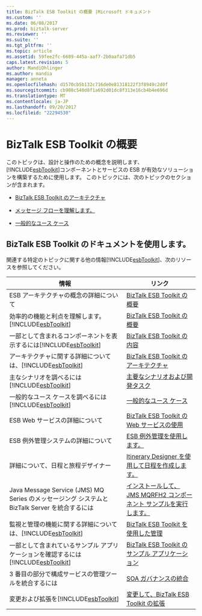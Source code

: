 ```yaml
---
title: BizTalk ESB Toolkit の概要 |Microsoft ドキュメント
ms.custom: ''
ms.date: 06/08/2017
ms.prod: biztalk-server
ms.reviewer: ''
ms.suite: ''
ms.tgt_pltfrm: ''
ms.topic: article
ms.assetid: 59fee2fc-6689-445a-aaf7-2b0aafa71db5
caps.latest.revision: 5
author: MandiOhlinger
ms.author: mandia
manager: anneta
ms.openlocfilehash: d1570cb5b132c716de0e81318122f3f8949c2d0f
ms.sourcegitcommit: cb908c540d8f1a692d01dc8f313e16cb4b4e696d
ms.translationtype: MT
ms.contentlocale: ja-JP
ms.lasthandoff: 09/20/2017
ms.locfileid: "22294530"
---
```

# <a name="getting-started-with-the-biztalk-esb-toolkit"></a>BizTalk ESB Toolkit の概要
このトピックは、設計と操作のための概念を説明します、[!INCLUDE[esbToolkit](../includes/esbtoolkit-md.md)]コンポーネントとサービスの ESB が有効なソリューションを構築するために使用します。 このトピックには、次のトピックのセクションが含まれます。  
  
-   [BizTalk ESB Toolkit のアーキテクチャ](../esb-toolkit/architecture-of-the-biztalk-esb-toolkit.md)  
  
-   [メッセージ フローを理解します。](../esb-toolkit/understanding-message-flow.md)  
  
-   [一般的なユース ケース](../esb-toolkit/typical-use-cases.md)  
  
## <a name="using-the-biztalk-esb-toolkit-documentation"></a>BizTalk ESB Toolkit のドキュメントを使用します。  
 関連する特定のトピックに関する他の情報[!INCLUDE[esbToolkit](../includes/esbtoolkit-md.md)]、次のリソースを参照してください。  
  
|情報|リンク|  
|-----------------|----------|  
|ESB アーキテクチャの概念の詳細について|[BizTalk ESB Toolkit の概要](../esb-toolkit/introduction-to-the-biztalk-esb-toolkit.md)|  
|効率的の機能と利点を理解します。[!INCLUDE[esbToolkit](../includes/esbtoolkit-md.md)]|[BizTalk ESB Toolkit の概要](../esb-toolkit/overview-of-the-biztalk-esb-toolkit.md)|  
|一部として含まれるコンポーネントを表示するには[!INCLUDE[esbToolkit](../includes/esbtoolkit-md.md)]|[BizTalk ESB Toolkit の内容](../esb-toolkit/contents-of-the-biztalk-esb-toolkit.md)|  
|アーキテクチャに関する詳細については、[!INCLUDE[esbToolkit](../includes/esbtoolkit-md.md)]|[BizTalk ESB Toolkit のアーキテクチャ](../esb-toolkit/architecture-of-the-biztalk-esb-toolkit.md)|  
|主なシナリオを調べるには[!INCLUDE[esbToolkit](../includes/esbtoolkit-md.md)]|[主要なシナリオおよび開発タスク](../esb-toolkit/key-scenarios-and-development-tasks.md)|  
|一般的なユース ケースを調べるには[!INCLUDE[esbToolkit](../includes/esbtoolkit-md.md)]|[一般的なユース ケース](../esb-toolkit/typical-use-cases.md)|  
|ESB Web サービスの詳細について|[BizTalk ESB Toolkit の Web サービスの使用](../esb-toolkit/using-the-biztalk-esb-toolkit-web-services.md)|  
|ESB 例外管理システムの詳細について|[ESB 例外管理を使用します。](../esb-toolkit/using-esb-exception-management.md)|  
|詳細について、日程と旅程デザイナー|[Itinerary Designer を使用して日程を作成します。](../esb-toolkit/creating-itineraries-using-itinerary-designer.md)|  
|Java Message Service (JMS) MQ Series のメッセージング システムと BizTalk Server を統合するには|[インストールして、JMS MQRFH2 コンポーネント サンプルを実行します。](../esb-toolkit/installing-and-running-the-jms-mqrfh2-component-sample.md)|  
|監視と管理の機能に関する詳細については、[!INCLUDE[esbToolkit](../includes/esbtoolkit-md.md)]|[BizTalk ESB Toolkit を使用した管理](../esb-toolkit/administration-with-the-biztalk-esb-toolkit.md)|  
|一部として含まれているサンプル アプリケーションを確認するには[!INCLUDE[esbToolkit](../includes/esbtoolkit-md.md)]|[BizTalk ESB Toolkit のサンプル アプリケーション](../esb-toolkit/biztalk-esb-toolkit-sample-applications.md)|  
|3 番目の部分で構成サービスの管理ツールを統合するには|[SOA ガバナンスの統合](../esb-toolkit/soa-governance-integration.md)|  
|変更および拡張を[!INCLUDE[esbToolkit](../includes/esbtoolkit-md.md)]|[変更して、BizTalk ESB Toolkit の拡張](../esb-toolkit/modifying-and-extending-the-biztalk-esb-toolkit.md)|